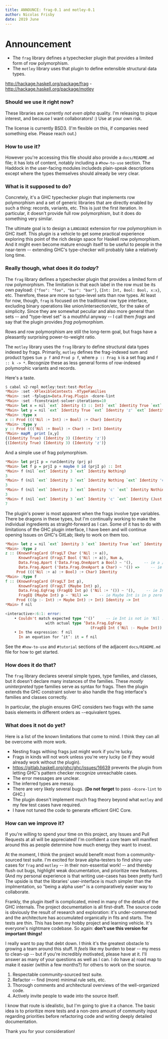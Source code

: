 ```yaml
---
title: ANNOUNCE: frag-0.1 and motley-0.1
author: Nicolas Frisby
date: 2019 June
---
```


# Announcement

  * The `frag` library defines a typechecker plugin that provides a limited form of row polymorphism.
  * The `motley` library uses that plugin to define extensible structural data types.

<http://hackage.haskell.org/package/frag> - <http://hackage.haskell.org/package/motley>

### Should we use it right now?

These libraries are currently *not even alpha* quality.
I'm releasing to pique interest, and because I want collaborators! :)
Use at your own risk.

The license is currently BSD3.
(I'm flexible on this, if companies need something else.
Please reach out.)

### How to use it?

However you're accessing this file should also provide a `docs/README.md` file;
it has lots of content, notably including a `#how-to-use` section.
The Haddock in the user-facing modules includeds plain-speak descriptions
except where the types themselves should already be very clear.

### What is it supposed to do?

Concretely, it's a GHC typechecker plugin that implements row polymorphism
and a set of generic libraries that are directly enabled by such a thing: records, variants, etc.
This is just the first iteration.
In particular, it doesn't provide full row polymorphism,
but it does do something very similar.

The ultimate goal is to design a `LANGUAGE` extension for row polymorphism in GHC itself.
This plugin is a vehicle to get some practical experience
exploring this point of the rich design space for Haskell row polymorphism.
And it might even become mature enough itself to be useful to people in the near-term --
extending GHC's type-checker will probably take a relatively long time.

### Really though, what does it do *today*?

The `frag` library defines a typechecker plugin that provides a limited form of row polymorphism.
The limitation is that each label in the row must be its own payload:
`{"foo": "foo", "bar": "bar"}`, `{Int: Int, Bool: Bool, x:x}`, etc.
Therefore, these are more so type-level sets than row types.
At least for now, though, `frag` is focused on the traditional row type interface,
excluding binary operations like union/intersection/etc,
for the sake of simplicity.
Since they are somewhat peculiar and also more general than sets --
and "type-level set" is a mouthful anyway --
I call them *frags* and say that the plugin provides *frag polymorphism*.

Rows and row polymorphism are still the long-term goal,
but frags have a pleasantly surprising power-to-weight ratio.

The `motley` library uses the `frag` library to define structural data types indexed by frags.
Primarily, `motley` defines the frag-indexed sum and product types `Sum p f` and `Prod p f`,
where `p :: Frag k` is a set frag and `f :: k -> *`.
Recognize these as less general forms of row-indexed polymorphic variants and records.

Here's a taste.

```haskell
$ cabal v2-repl motley:test:test-Motley
*Main> :set -XFlexibleContexts -XTypeFamilies
*Main> :set -fplugin=Data.Frag.Plugin -dcore-lint
*Main> :set -fconstraint-solver-iterations=10
*Main> let x = nil `ext` Identity (3 :: Int) `ext` Identity True `ext` Identity 'z'
*Main> let y = nil `ext` Identity True `ext` Identity 'z' `ext` Identity (3 :: Int)
*Main> :type x
x :: Prod ((('Nil :+ Int) :+ Bool) :+ Char) Identity
*Main> :type y
y :: Prod ((('Nil :+ Bool) :+ Char) :+ Int) Identity
*Main> mapM_ print [x,y]
{(Identity True) (Identity 3) (Identity 'z')}
{(Identity True) (Identity 3) (Identity 'z')}
```

And a simple use of frag polymorphism.

```haskell
*Main> let prjI p = runIdentity (prj p)
*Main> let f p = prjI p + maybe 0 id (prjI p) :: Int
*Main> f (nil `ext` Identity 3 `ext` Identity Nothing)
3
*Main> f (nil `ext` Identity 3 `ext` Identity Nothing `ext` Identity 'c')
3
*Main> f (nil `ext` Identity 3 `ext` Identity 'c' `ext` Identity Nothing)
3
*Main> f (nil `ext` Identity 3 `ext` Identity 'c' `ext` Identity (Just 4))
7
```

The plugin's power is most apparent when the frags involve type variables.
There be dragons in these types,
but I'm continually working to make the individual ingredients as straight-forward as I can.
Some of it has to do with limitations of the GHC plugin interface,
I have been and will continue opening Issues on GHC's GitLab;
likely to work on them too.

```haskell
*Main> let z = nil `ext` Identity 3 `ext` Identity True `ext` Identity 'z'
*Main> :type z
z :: (KnownFragCard (FragLT Char ('Nil :+ a)),
      KnownFragCard (FragLT Bool ('Nil :+ a)), Num a,
      Data.Frag.Apart ('Data.Frag.OneApart a Bool) ~ '(),     -- ie a /~ Bool
      Data.Frag.Apart ('Data.Frag.OneApart a Char) ~ '()) =>     -- ie a /~ Char
     Prod ((('Nil :+ a) :+ Bool) :+ Char) Identity
*Main> :type f
f :: (KnownFragCard (FragLT Int p),
      KnownFragCard (FragLT (Maybe Int) p),
      Data.Frag.EqFrag (FragEQ Int p) ('Nil :+ '()) ~ '(),     -- ie Int is in p once
      FragEQ (Maybe Int) p ~ 'Nil) =>     -- ie Maybe Int is in p zero times
     Prod (((p :- Int) :+ Maybe Int) :+ Int) Identity -> Int
*Main> f nil

<interactive>:6:1: error:
    • Couldn't match expected type ‘'()’     -- ie Int is not in 'Nil :- Maybe Int once
                  with actual type ‘Data.Frag.EqFrag
                                      (FragEQ Int ('Nil :- Maybe Int)) ('Nil :+ '())’
    • In the expression: f nil
      In an equation for ‘it’: it = f nil
```

See the `#how-to-use` and `#tutorial` sections of the adjacent `docs/README.md` file for how to get started.

### How does it do that?

The `frag` library declares several simple types, type families, and classes,
but it doesn't declare many instances of the families.
These *mostly uninterpreted* type families serve as syntax for frags.
Then the plugin extends the GHC constraint solver
to also handle the frag interface's families and classes correctly.

In particular, the plugin ensures GHC considers two frags with the same basis elements in different orders as `~`-equivalent types.

### What does it not do yet?

Here is a list of the known limitations that come to mind.
I think they can all be overcome with more work.

  * Nesting frags withing frags just might work if you're lucky.
  * Frags in kinds will not work unless you're very lucky (ie if they would already work without the plugin).
  * <https://gitlab.haskell.org/ghc/ghc/issues/16639> prevents the plugin from letting GHC's pattern checker recognize unreachable cases.
  * The error messages are unclear.
  * The inferred types are messy.
  * There are very likely several bugs. (**Do not forget** to pass `-dcore-lint` to GHC.)
  * The plugin doesn't implement much frag theory beyond what `motley` and my few test cases have required.
  * I have not tuned the code to generate efficient GHC Core.

### How can we improve it?

If you're willing to spend your time on this project, any Issues and Pull Requests at all will be appreciated!
I'm confident a core team will manifest around this as people determine how much energy they want to invest.

At the moment, I think the project would benefit most from a community-sourced test suite.
I'm excited for brave alpha-testers to find shiny use-cases for `frag` and `motley` --
in their non-essential work! --
and thereby flush out bugs, highlight weak documentation, and prioritize new features.
(And my personal experience is that writing use-cases has been pretty fun!)
The upside is that the libraries' user-interface is much simpler than the implmentation,
so "being a alpha user" is a comparatively easier way to collaborate.

Frankly, the plugin itself is complicated,
mired in many of the details of the GHC internals.
The project documentation is all first-draft.
The source code is obviously the result of research and exploration:
it's under-commented and the architecture has accumulated organically in fits and starts.
The tests are thin.
This has been my hobby project and learning vehicle.
It's everyone's nightmare codebase.
So again: **don't use this version for important things!**

I really want to pay that debt down.
I think it's the greatest obstacle to growing a team around this stuff.
It *feels* like my burden to bear -- my mess to clean-up --
but if you're incredibly motivated, please have at it.
I'll answer as many of your questions as well as I can.
I do have a) road map to make it easier (within a few months?) for others to work on the source.

  1. Respectable community-sourced test suite.
  1. Refactor -- find (more) minimal rule sets, etc.
  1. Thorough comments and architectural overviews of the well-organized code.
  1. Actively invite people to wade into the source itself.

I know that route is idealistic, but I'm going to give it a chance.
The basic idea is to prioritize more tests and a non-zero amount of community input
regarding priorities before refactoring code and writing deeply detailed documentation.

Thank you for your consideration!
